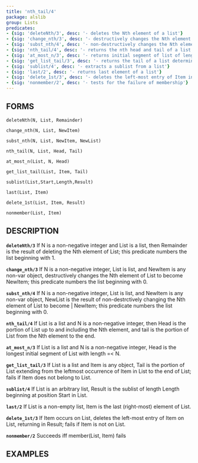```yaml
---
title: 'nth_tail/4'
package: alslib
group: Lists
predicates:
- {sig: 'deleteNth/3', desc: '- deletes the Nth element of a list'}
- {sig: 'change_nth/3', desc: '- destructively changes the Nth element of a list'}
- {sig: 'subst_nth/4', desc: '- non-destructively changes the Nth element of a list'}
- {sig: 'nth_tail/4', desc: '- returns the nth head and tail of a list'}
- {sig: 'at_most_n/3', desc: '- returns initial segment of list of length =< N'}
- {sig: 'get_list_tail/3', desc: '- returns the tail of a list determined by an element'}
- {sig: 'sublist/4', desc: '- extracts a sublist from a list'}
- {sig: 'last/2', desc: '- returns last element of a list'}
- {sig: 'delete_1st/3', desc: '- deletes the left-most entry of Item in List'}
- {sig: 'nonmember/2', desc: '-	tests for the failure of membership'}
---
```

## FORMS

`deleteNth(N, List, Remainder)`

`change_nth(N, List, NewItem)`

`subst_nth(N, List, NewItem, NewList)`

`nth_tail(N, List, Head, Tail)`

`at_most_n(List, N, Head)`

`get_list_tail(List, Item, Tail)`

`sublist(List,Start,Length,Result)`

`last(List, Item)`

`delete_1st(List, Item, Result)`

`nonmember(List, Item)`

## DESCRIPTION

**`deleteNth/3`** If N is a non-negative integer and List is a list, then Remainder
    is the result of deleting the Nth element of List; this predicate
    numbers the list beginning with 1.

**`change_nth/3`** If N is a non-negative integer, List is list, and NewItem is any
    non-var object, destructively changes the Nth element of List to become
    NewItem; this predicate numbers the list beginning with 0.

**`subst_nth/4`** If N is a non-negative integer, List is list, and NewItem is any
    non-var object, NewList is the result of non-destrctively changing
    the Nth element of List to become |	NewItem;
    this predicate numbers the list beginning with 0.

**`nth_tail/4`** If List is a list and N is a non-negative integer, then Head is
    the portion of List up to and including the Nth element,
    and tail is the portion of List from the Nth element to the end.

**`at_most_n/3`** If List is a list and N is a non-negative integer, Head is the
    longest initial segment of List with length =< N.

**`get_list_tail/3`** If List is a list and Item is any object, Tail is the portion
    of List extending from the leftmost occurrence of Item in List
    to the end of List; fails if Item does not belong to List.

**`sublist/4`** If List is an arbitrary list, Result is the sublist of length Length
    beginning at position Start in List.

**`last/2`** If List is a non-empty list, Item is the last (right-most) element
    of List.

**`delete_1st/3`** If Item occurs on List, deletes the left-most entry of Item on
    List, returning in Result; fails if Item is not on List.

**`nonmember/2`** Succeeds iff member(List, Item) fails

## EXAMPLES

